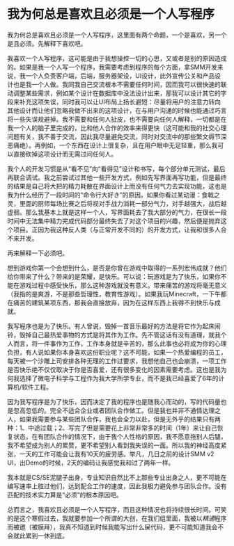 # 我为何总是喜欢且必须是一个人写程序

我为何总是喜欢且必须是一个人写程序，这里面有两个命题，一个是喜欢，另一个是且必须。先解释下喜欢吧。

我喜欢一个人写程序，这可能是由于我想操控一切的心思，又或者是别的原因造成的。如果是我一个人写一个程序，我需要考虑到程序的每个方面，拿SMM开发来说，我一个人负责客户端，后端，服务器架设，UI设计，此外宣传公关和产品设计也是我一个人做。我同我自己交流根本不需要任何时间，因而我可以很快速的联动调整某些需求，例如某个设计在数据库中没法设计出来，那我可以设计其它的字段来补充这项失误，同时我可以让UI布局上扬长避短：尽量将用户的注意力转向其他设计而让他们忽略我做不出来的这项设计，在与用户沟通的时候也能通过巧言将一些失误规避掉。我不需要和任何人扯皮，也不需要向任何人解释，一切都是在我一个人的脑子里完成的，比和他人合作的效率来得更快（这可能和我的社交心理问题有关，我不善于交流，因此我尽量避免交流，同时对交流中的那些繁文缛节深恶痛绝）。再例如，一个东西在设计上很复杂，且在用户眼中无足轻重，那么我可以直接砍掉这项设计而无需过问任何人。

我个人的开发习惯是从“看不见”向“看得见”设计和书写，每个部分单元测试，最后再联合调试。我之前尝试过其他一些开发方式，例如先写界面再写功能，但是最终的结果是自己将大把的精力耗散在界面设计上而没有任何气力去实现功能，这也是我为什么经历了一段时间的“命令行大好き”的原因。如果你看过某动漫：食戟之灵，里面的厨师每场比赛之后将视对手战力消耗一部分气力，对手越强大，战后越虚弱。那么我基本上就是这样一个人，写界面耗去了我大部分的气力，在很长一段时间中无法集中精力完成代码部分最终失去了对这个项目的兴趣，然后便是抛弃这个项目。正因为我这种反人类（与正常开发不同的）的开发方式，让我和很多人合不来开发。

再来解释一下必须吧。

想到游戏你第一个会想到什么，是否是你曾在游戏中取得的一系列宏伟成就？他们给你带来了什么？带来的是荣耀，是快乐。可以说：玩游戏是为了快乐，如果你不能在游戏过程中感受快乐，那么这种游戏就没有意义。带来痛苦的游戏将毫无意义（我指的是爽游，不是那些哲理性，教育性游戏）。如果我玩Minecraft，一下午都在痛苦的建筑某项东西，那我会直接放弃，因为在这样东西上我得不到快乐与成就。

我写程序也是为了快乐。有人曾说，毁掉一首音乐最好的方法是将它作为起床闹铃，毁掉自己最热爱事物的方式是将其作为工作。先不管这话有没有道理，就我个人而言，将一件事作为工作，工作本身就是辛苦的，那么此事也必将成为你的心理负担，有人说如果你本身喜欢这份职业呢？这不可能，如果一个热爱编程的员工，每天被一个沙雕上司安排各种无理的工作过要求，我想他自己也会崩溃，一项工作是否快乐绝不仅仅取决于你是否喜爱，还有很多变化的因素需要考虑。这也是我为何我选择了微电子科学与工程作为我大学所学专业，而不是我已经喜爱了6年的计算机/软件工程。

因为我写程序是为了快乐，因而决定了我的程序也是随我心而动的，写的代码量也是忽高忽低的。完全不适合企业或者团队合作做工。但是我也并非不通情达理之人，如果我需要参与某些团队合作，我也会全力以赴，但是无外乎的结果只有两种：1、中途过载；2、写完了但是需要花上非常非常多的时间（1年）来让自己恢复状态。在有团队合作的情况下，由于我个人性格的原因，我不愿意拖别人后腿，我不希望成为别人的累赘，更不希望别人看到我失误的一面。所以我的神经高度紧张，一天的工作可能会让我有10天的疲劳感。举凡，几日之前的设计SMM v2 UI，出Demo的时候，2天的编码让我感觉我和过了两年一样。

我本就是CS/SE泥腿子出身，专业知识自然比不上那些专业出身之人，更不可能在编写速率上胜过他们，达到配合工作的速度，因此我极力避免参与团队合作。没有匹配的技术实力算是“必须”的根本原因吧。

总而言之，我喜欢且必须是一个人写程序，而且这种情况也将持续很长时间。可笑的是这个寒假过去，我就要参加一个所谓的大创，在我们组里面，我被以*精通*程序而被邀（被膜拜），我真不知道到时候我能写出什么屎代码，更不可能知道我会不会就此累到一休到底。
